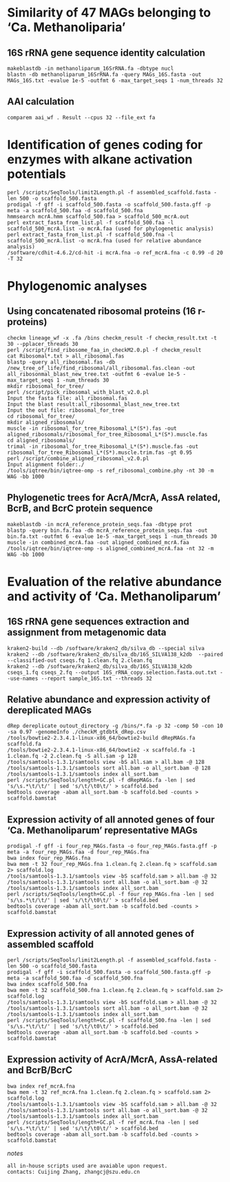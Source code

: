 # Similarity of 47 MAGs belonging to ‘Ca. Methanoliparia’

## 16S rRNA gene sequence identity calculation

```
makeblastdb -in methanoliparum_16SrRNA.fa -dbtype nucl
blastn -db methanoliparum_16SrRNA.fa -query MAGs_16S.fasta -out MAGs_16S.txt -evalue 1e-5 -outfmt 6 -max_target_seqs 1 -num_threads 32
```

## AAI calculation

```
comparem aai_wf . Result --cpus 32 --file_ext fa
```

# Identification of genes coding for enzymes with alkane activation potentials

```
perl /scripts/SeqTools/limit2Length.pl -f assembled_scaffold.fasta -len 500 -o scaffold_500.fasta 
prodigal -f gff -i scaffold_500.fasta -o scaffold_500.fasta.gff -p meta -a scaffold_500.faa -d scaffold_500.fna
hmmsearch mcrA.hmm scaffold_500.faa > scaffold_500_mcrA.out
perl extract_fasta_from_list.pl -f scaffold_500.faa -l scaffold_500_mcrA.list -o mcrA.faa (used for phylogenetic analysis)
perl extract_fasta_from_list.pl -f scaffold_500.fna -l scaffold_500_mcrA.list -o mcrA.fna (used for relative abundance analysis)
/software/cdhit-4.6.2/cd-hit -i mcrA.fna -o ref_mcrA.fna -c 0.99 -d 20 -T 32
```

# Phylogenomic analyses

## Using concatenated ribosomal proteins (16 r-proteins)

```
checkm lineage_wf -x .fa /bins checkm_result -f checkm_result.txt -t 30 --pplacer_threads 30
perl /script/find_ribosome_faa_in_checkM2.0.pl -f checkm_result
cat Ribosomal*.txt > all_ribosomal.fas
blastp -query all_ribosomal.fas -db /new_tree_of_life/find_ribosomal/all_ribosomal.fas.clean -out all_ribosonmal_blast_new_tree.txt -outfmt 6 -evalue 1e-5 -max_target_seqs 1 -num_threads 30
mkdir ribosomal_for_tree/
perl /script/pick_ribosomal_with_blast_v2.0.pl
Input the fasta file: all_ribosomal.fas
Input the blast result:all_ribosonmal_blast_new_tree.txt
Input the out file: ribosomal_for_tree
cd ribosomal_for_tree/
mkdir aligned_ribosomals/
muscle -in ribosomal_for_tree_Ribosomal_L*(S*).fas -out aligned_ribosomals/ribosomal_for_tree_Ribosomal_L*(S*).muscle.fas
cd aligned_ribosomals/
trimal -in ribosomal_for_tree_Ribosomal_L*(S*).muscle.fas -out ribosomal_for_tree_Ribosomal_L*(S*).muscle.trim.fas -gt 0.95
perl /script/combine_aligned_ribosomal_v2.0.pl
Input alignment folder:./
/tools/iqtree/bin/iqtree-omp -s ref_ribosomal_combine.phy -nt 30 -m WAG -bb 1000
```

## Phylogenetic trees for AcrA/McrA, AssA related, BcrB, and BcrC protein sequence

```
makeblastdb -in mcrA_reference_protein_seqs.faa -dbtype prot
blastp -query bin.fa.faa -db mcrA_reference_protein_seqs.faa -out bin.fa.txt -outfmt 6 -evalue 1e-5 -max_target_seqs 1 -num_threads 30
muscle -in combined_mcrA.faa -out aligned_combined_mcrA.faa
/tools/iqtree/bin/iqtree-omp -s aligned_combined_mcrA.faa -nt 32 -m WAG -bb 1000
```

# Evaluation of the relative abundance and activity of ‘Ca. Methanoliparum’

## 16S rRNA gene sequences extraction and assignment from metagenomic data

```
kraken2-build --db /software/kraken2_db/silva_db --special silva
kraken2 --db /software/kraken2_db/silva_db/16S_SILVA138_k2db  --paired --classified-out cseqs.fq 1.clean.fq 2.clean.fq
kraken2 --db /software/kraken2_db/silva_db/16S_SILVA138_k2db  cseqs_1.fq cseqs_2.fq --output 16S_rRNA_copy.selection.fasta.out.txt --use-names --report sample_16S.txt --threads 32 
```

## Relative abundance and expression activity of dereplicated MAGs

```
dRep dereplicate outout_directory -g /bins/*.fa -p 32 -comp 50 -con 10 -sa 0.97 -genomeInfo ./checkM_gtdbtk_dRep.csv
/tools/bowtie2-2.3.4.1-linux-x86_64/bowtie2-build dRepMAGs.fa scaffold.fa
/tools/bowtie2-2.3.4.1-linux-x86_64/bowtie2 -x scaffold.fa -1 1.clean.fq -2 2.clean.fq -S all.sam -p 128
/tools/samtools-1.3.1/samtools view -bS all.sam > all.bam -@ 128
/tools/samtools-1.3.1/samtools sort all.bam -o all_sort.bam -@ 128
/tools/samtools-1.3.1/samtools index all_sort.bam
perl /scripts/SeqTools/length+GC.pl -f dRepMAGs.fa -len | sed 's/\s.*\t/\t/' | sed 's/\t/\t0\t/' > scaffold.bed
bedtools coverage -abam all_sort.bam -b scaffold.bed -counts > scaffold.bamstat
```

## Expression activity of all annoted genes of four ‘Ca. Methanoliparum’ representative MAGs

```
prodigal -f gff -i four_rep_MAGs.fasta -o four_rep_MAGs.fasta.gff -p meta -a four_rep_MAGs.faa -d four_rep_MAGs.fna
bwa index four_rep_MAGs.fna
bwa mem -t 32 four_rep_MAGs.fna 1.clean.fq 2.clean.fq > scaffold.sam 2> scaffold.log
/tools/samtools-1.3.1/samtools view -bS scaffold.sam > all.bam -@ 32
/tools/samtools-1.3.1/samtools sort all.bam -o all_sort.bam -@ 32
/tools/samtools-1.3.1/samtools index all_sort.bam
perl /scripts/SeqTools/length+GC.pl -f four_rep_MAGs.fna -len | sed 's/\s.*\t/\t/' | sed 's/\t/\t0\t/' > scaffold.bed
bedtools coverage -abam all_sort.bam -b scaffold.bed -counts > scaffold.bamstat
```

## Expression activity of all annoted genes of assembled scaffold

```
perl /scripts/SeqTools/limit2Length.pl -f assembled_scaffold.fasta -len 500 -o scaffold_500.fasta 
prodigal -f gff -i scaffold_500.fasta -o scaffold_500.fasta.gff -p meta -a scaffold_500.faa -d scaffold_500.fna
bwa index scaffold_500.fna
bwa mem -t 32 scaffold_500.fna 1.clean.fq 2.clean.fq > scaffold.sam 2> scaffold.log
/tools/samtools-1.3.1/samtools view -bS scaffold.sam > all.bam -@ 32
/tools/samtools-1.3.1/samtools sort all.bam -o all_sort.bam -@ 32
/tools/samtools-1.3.1/samtools index all_sort.bam
perl /scripts/SeqTools/length+GC.pl -f scaffold_500.fna -len | sed 's/\s.*\t/\t/' | sed 's/\t/\t0\t/' > scaffold.bed
bedtools coverage -abam all_sort.bam -b scaffold.bed -counts > scaffold.bamstat
```

## Expression activity of AcrA/McrA, AssA-related and BcrB/BcrC

```
bwa index ref_mcrA.fna
bwa mem -t 32 ref_mcrA.fna 1.clean.fq 2.clean.fq > scaffold.sam 2> scaffold.log
/tools/samtools-1.3.1/samtools view -bS scaffold.sam > all.bam -@ 32
/tools/samtools-1.3.1/samtools sort all.bam -o all_sort.bam -@ 32
/tools/samtools-1.3.1/samtools index all_sort.bam
perl /scripts/SeqTools/length+GC.pl -f ref_mcrA.fna -len | sed 's/\s.*\t/\t/' | sed 's/\t/\t0\t/' > scaffold.bed
bedtools coverage -abam all_sort.bam -b scaffold.bed -counts > scaffold.bamstat
```

*notes*
```
all in-house scripts used are avaiable upon request.
contacts: Cuijing Zhang, zhangcj@szu.edu.cn
```

